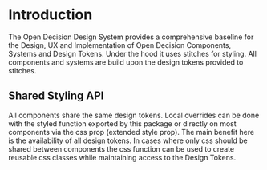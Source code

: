 # Introduction

The Open Decision Design System provides a comprehensive baseline for the Design, UX and Implementation of Open Decision Components, Systems and Design Tokens.
Under the hood it uses stitches for styling. All components and systems are build upon the design tokens provided to stitches.

## Shared Styling API

All components share the same design tokens. Local overrides can be done with the styled function exported by this package or directly on most components via the css prop (extended style prop).
The main benefit here is the availability of all design tokens. In cases where only css should be shared between components the css function can be used to create reusable css classes while maintaining access to the Design Tokens.
